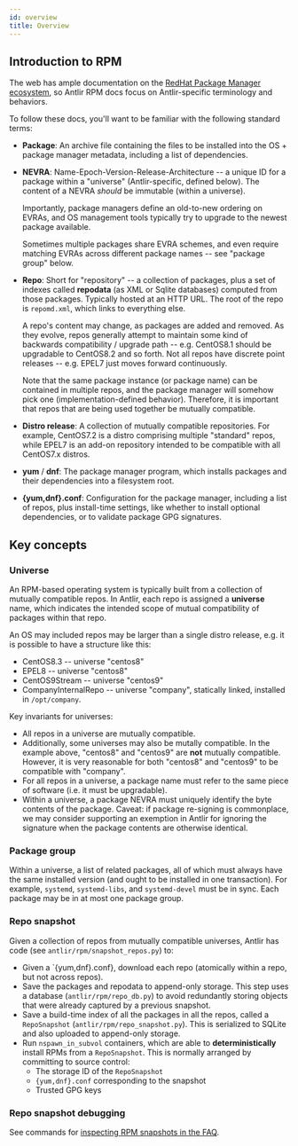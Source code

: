 ```yaml
---
id: overview
title: Overview
---
```


## Introduction to RPM

The web has ample documentation on the [RedHat Package Manager ecosystem](https://www.redhat.com/sysadmin/how-manage-packages), so Antlir RPM docs focus on Antlir-specific terminology and behaviors.

To follow these docs, you'll want to be familiar with the following standard terms:

- **Package**: An archive file containing the files to be installed into the OS + package manager metadata, including a list of dependencies.
- **NEVRA**: Name-Epoch-Version-Release-Architecture -- a unique ID for a package within a "universe" (Antlir-specific, defined below). The content of a NEVRA _should_ be immutable (within a universe).

  Importantly, package managers define an old-to-new ordering on EVRAs, and OS management tools typically try to upgrade to the newest package available.

  Sometimes multiple packages share EVRA schemes, and even require matching EVRAs across different package names -- see "package group" below.

- **Repo**: Short for "repository" -- a collection of packages, plus a set of indexes called **repodata** (as XML or Sqlite databases) computed from those packages. Typically hosted at an HTTP URL. The root of the repo is `repomd.xml`, which links to everything else.

  A repo's content may change, as packages are added and removed. As they evolve, repos generally attempt to maintain some kind of backwards compatibility / upgrade path -- e.g. CentOS8.1 should be upgradable to CentOS8.2 and so forth. Not all repos have discrete point releases -- e.g. EPEL7 just moves forward continuously.

  Note that the same package instance (or package name) can be contained in multiple repos, and the package manager will somehow pick one (implementation-defined behavior). Therefore, it is important that repos that are being used together be mutually compatible.

- **Distro release**: A collection of mutually compatible repositories. For example, CentOS7.2 is a distro comprising multiple "standard" repos, while EPEL7 is an add-on repository intended to be compatible with all CentOS7.x distros.
- **yum** / **dnf**: The package manager program, which installs packages and their dependencies into a filesystem root.
- **{yum,dnf}.conf**: Configuration for the package manager, including a list of repos, plus install-time settings, like whether to install optional dependencies, or to validate package GPG signatures.

## Key concepts

### Universe

An RPM-based operating system is typically built from a collection of mutually compatible repos. In Antlir, each repo is assigned a **universe** name, which indicates the intended scope of mutual compatibility of packages within that repo.

An OS may included repos may be larger than a single distro release, e.g. it is possible to have a structure like this:

- CentOS8.3 -- universe "centos8"
- EPEL8 -- universe "centos8"
- CentOS9Stream -- universe "centos9"
- CompanyInternalRepo -- universe "company", statically linked, installed in `/opt/company`.

Key invariants for universes:

- All repos in a universe are mutually compatible.
- Additionally, some universes may also be mutally compatible. In the example above, "centos8" and "centos9" are **not** mutually compatible. However, it is very reasonable for both "centos8" and "centos9" to be compatible with "company".
- For all repos in a universe, a package name must refer to the same piece of software (i.e. it must be upgradable).
- Within a universe, a package NEVRA must uniquely identify the byte contents of the package. Caveat: if package re-signing is commonplace, we may consider supporting an exemption in Antlir for ignoring the signature when the package contents are otherwise identical.

### Package group

Within a universe, a list of related packages, all of which must always have the same installed version (and ought to be installed in one transaction). For example, `systemd`, `systemd-libs`, and `systemd-devel` must be in sync. Each package may be in at most one package group.

### Repo snapshot

Given a collection of repos from mutually compatible universes, Antlir has code (see `antlir/rpm/snapshot_repos.py`) to:

- Given a `{yum,dnf}.conf}, download each repo (atomically within a repo, but not across repos).
- Save the packages and repodata to append-only storage. This step uses a database (`antlir/rpm/repo_db.py`) to avoid redundantly storing objects that were already captured by a previous snapshot.
- Save a build-time index of all the packages in all the repos, called a `RepoSnapshot` (`antlir/rpm/repo_snapshot.py`). This is serialized to SQLite and also uploaded to append-only storage.
- Run `nspawn_in_subvol` containers, which are able to **deterministically** install RPMs from a `RepoSnapshot`. This is normally arranged by committing to source control:
  - The storage ID of the `RepoSnapshot`
  - `{yum,dnf}.conf` corresponding to the snapshot
  - Trusted GPG keys

### Repo snapshot debugging

See commands for [inspecting RPM snapshots in the FAQ](../../faq.md#how-do-i-inspect-the-rpm-snapshot-db).
